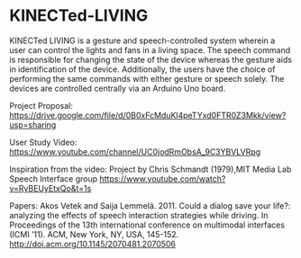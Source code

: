 # KINECTed-LIVING

KINECTed LIVING is a gesture and speech-controlled system wherein a user can control the lights and fans in a living space.
The speech command is responsible for changing the state of the device whereas the gesture aids in identification of the device.
Additionally, the users have the choice of performing the same commands with either gesture or speech solely. 
The devices are controlled centrally via an Arduino Uno board.

Project Proposal:
https://drive.google.com/file/d/0B0xFcMduKl4peTYxd0FTR0Z3Mkk/view?usp=sharing

User Study Video:
https://www.youtube.com/channel/UC0jodRmObsA_9C3YBVLVRpg

Inspiration from the video:
Project by Chris Schmandt (1979),MIT Media Lab Speech Interface group
https://www.youtube.com/watch?v=RyBEUyEtxQo&t=1s

Papers:
Akos Vetek and Saija Lemmelä. 2011. 
Could a dialog save your life?: analyzing the effects of speech interaction strategies while driving.
In Proceedings of the 13th international conference on multimodal interfaces (ICMI ’11).
ACM, New York, NY, USA, 145-152. http://doi.acm.org/10.1145/2070481.2070506
